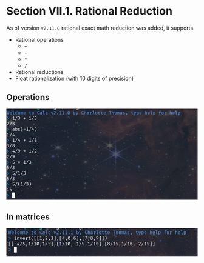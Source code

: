 # Section VII.1. Rational Reduction

As of version `v2.11.0` rational exact math reduction was added, it supports.

- Rational operations
  - `+`
  - `-`
  - `*`
  - `/`
- Rational reductions
- Float rationalization (with 10 digits of precision)

## Operations
![operations](/assets/exact_rationals.png)

## In matrices
![matrix](/assets/exact_inverse.png)
